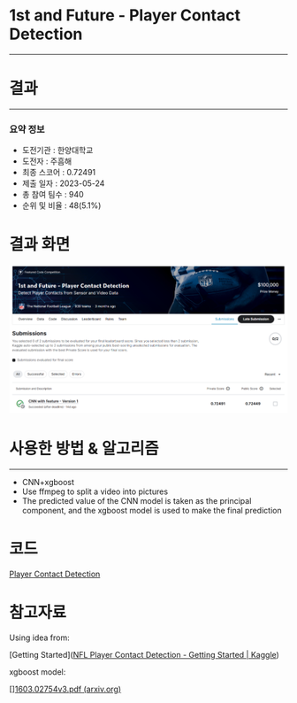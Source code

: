 # 1st and Future - Player Contact Detection

---

# 결과

---

### 요약 정보

* 도전기관 : 한양대학교
* 도전자 : 주흠해
* 최종 스코어 :  0.72491
* 제출 일자 : 2023-05-24
* 총 참여 팀수 : 940
* 순위 및 비율 : 48(5.1%)

# 결과 화면

![Score](./img/Score.png)

# 사용한 방법 & 알고리즘

---

* CNN+xgboost
* Use ffmpeg to split a video into pictures
* The predicted value of the CNN model is taken as the principal component, and the xgboost model is used to make the final prediction

# 코드

[Player Contact Detection](./cnn-with-feature.ipynb)

# 참고자료

Using idea from: 

[Getting Started]([NFL Player Contact Detection - Getting Started | Kaggle](https://www.kaggle.com/code/robikscube/nfl-player-contact-detection-getting-started#What-is-the-goal-of-this-competition?))

xgboost model:

[][1603.02754v3.pdf (arxiv.org)](https://arxiv.org/pdf/1603.02754v3.pdf)

